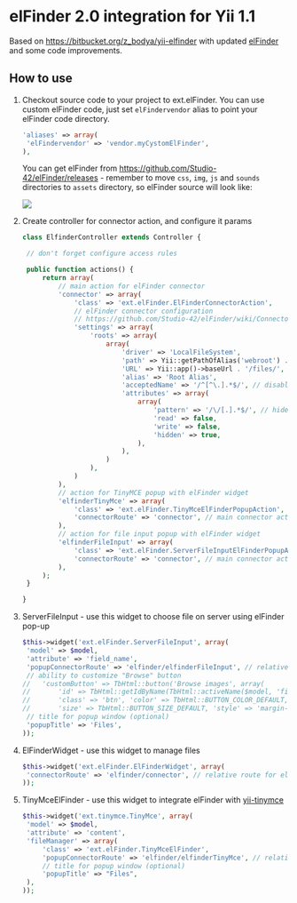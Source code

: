 elFinder 2.0 integration for Yii 1.1
====================================

Based on https://bitbucket.org/z_bodya/yii-elfinder with updated [elFinder](https://github.com/Studio-42/elFinder) and some code improvements.

How to use
----------

1. Checkout source code to your project to ext.elFinder.
   You can use custom elFinder code, just set `elFindervendor` alias to point your elFinder code directory.

   ```php
   'aliases' => array(
   	'elFindervendor' => 'vendor.myCystomElFinder',
   ),
   ```

   You can get elFinder from https://github.com/Studio-42/elFinder/releases - remember to move `css`, `img`, `js`
   and `sounds` directories to `assets` directory, so elFinder source will look like:

   ![](http://f.rob006.net/p/2016/5acc96076751b96d9d94cc3f65de.png)

2. Create controller for connector action, and configure it params

   ```php
   class ElfinderController extends Controller {

    // don't forget configure access rules

   	public function actions() {
   		return array(
   			// main action for elFinder connector
   			'connector' => array(
   				'class' => 'ext.elFinder.ElFinderConnectorAction',
   				// elFinder connector configuration
   				// https://github.com/Studio-42/elFinder/wiki/Connector-configuration-options
   				'settings' => array(
   					'roots' => array(
   						array(
   							'driver' => 'LocalFileSystem',
   							'path' => Yii::getPathOfAlias('webroot') . '/files/',
   							'URL' => Yii::app()->baseUrl . '/files/',
   							'alias' => 'Root Alias',
   							'acceptedName' => '/^[^\.].*$/', // disable creating dotfiles
   							'attributes' => array(
   								array(
   									'pattern' => '/\/[.].*$/', // hide dotfiles
   									'read' => false,
   									'write' => false,
   									'hidden' => true,
   								),
   							),
   						)
   					),
   				)
   			),
   			// action for TinyMCE popup with elFinder widget
   			'elfinderTinyMce' => array(
   				'class' => 'ext.elFinder.TinyMceElFinderPopupAction',
   				'connectorRoute' => 'connector', // main connector action id
   			),
   			// action for file input popup with elFinder widget
   			'elfinderFileInput' => array(
   				'class' => 'ext.elFinder.ServerFileInputElFinderPopupAction',
   				'connectorRoute' => 'connector', // main connector action id
   			),
   		);
   	}

   }
   ```

3. ServerFileInput - use this widget to choose file on server using elFinder pop-up

   ```php
   $this->widget('ext.elFinder.ServerFileInput', array(
   	'model' => $model,
   	'attribute' => 'field_name',
   	'popupConnectorRoute' => 'elfinder/elfinderFileInput', // relative route for file input action
   	// ability to customize "Browse" button
   //	'customButton' => TbHtml::button('Browse images', array(
   //		'id' => TbHtml::getIdByName(TbHtml::activeName($model, 'field_name')) . 'browse',
   //		'class' => 'btn', 'color' => TbHtml::BUTTON_COLOR_DEFAULT,
   //		'size' => TbHtml::BUTTON_SIZE_DEFAULT, 'style' => 'margin-left:10px;')),
   	// title for popup window (optional)
   	'popupTitle' => 'Files',
   ));
   ```

4. ElFinderWidget - use this widget to manage files

   ```php
   $this->widget('ext.elFinder.ElFinderWidget', array(
   	'connectorRoute' => 'elfinder/connector', // relative route for elFinder connector action
   ));
   ```

5. TinyMceElFinder - use this widget to integrate elFinder with [yii-tinymce](https://github.com/rob006/yii-tinymce)

   ```php
   $this->widget('ext.tinymce.TinyMce', array(
   	'model' => $model,
   	'attribute' => 'content',
   	'fileManager' => array(
   		'class' => 'ext.elFinder.TinyMceElFinder',
   		'popupConnectorRoute' => 'elfinder/elfinderTinyMce', // relative route for TinyMCE popup action
   		// title for popup window (optional)
   		'popupTitle' => "Files",
   	),
   ));
   ```

